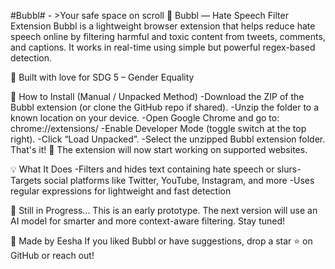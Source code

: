 #Bubbl# - >Your safe space on scroll
💬 Bubbl — Hate Speech Filter Extension
Bubbl is a lightweight browser extension that helps reduce hate speech online by filtering harmful and toxic content from tweets, comments, and captions. It works in real-time using simple but powerful regex-based detection.

🎯 Built with love for SDG 5 – Gender Equality

🔧 How to Install (Manual / Unpacked Method)
-Download the ZIP of the Bubbl extension (or clone the GitHub repo if shared).
-Unzip the folder to a known location on your device.
-Open Google Chrome and go to: chrome://extensions/
-Enable Developer Mode (toggle switch at the top right).
-Click “Load Unpacked”.
-Select the unzipped Bubbl extension folder.
That's it! 🫧 The extension will now start working on supported websites.

💡 What It Does
-Filters and hides text containing hate speech or slurs-
Targets social platforms like Twitter, YouTube, Instagram, and more
-Uses regular expressions for lightweight and fast detection

🧪 Still in Progress...
This is an early prototype. The next version will use an AI model for smarter and more context-aware filtering. Stay tuned!

🙌 Made by Eesha
If you liked Bubbl or have suggestions, drop a star ⭐ on GitHub or reach out!

